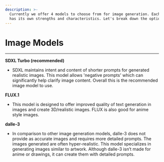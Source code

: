 ```yaml
---
description: >-
  Currently we offer 4 models to choose from for image generation. Each model
  has its own strengths and characteristics. Let's break down the options:
---
```


# Image Models

***

**SDXL Turbo (recommended)**

* SDXL maintains intent and content of shorter prompts for generated realistic images. This model allows 'negative prompts' which can significantly help clarify image content. Overall this is the recommended image model to use.&#x20;

**FLUX.1**

* This model is designed to offer improved quality of text generation in images and create 3D/realistic images. FLUX is also good for anime style images.

**dalle-3**

* In comparison to other image generation models, dalle-3 does not provide as accurate images and requires more detailed prompts. The images generated are often hyper-realistic. This model specializes in generating images similar to artwork. Although dalle-3 isn’t made for anime or drawings, it can create them with detailed prompts.
